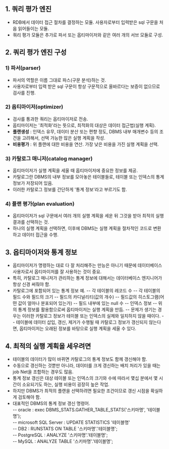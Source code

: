 ## 1. 쿼리 평가 엔진

- RDB에서 데이터 접근 절차를 결정하는 모듈. 사용자로부터 입력받은 sql 구문을 처음 읽어들이는 모듈.
- 쿼리 평가 모듈은 추가로 파서 또는 옵티마이저와 같은 여러 개의 서브 모듈로 구성.

## 2. 쿼리 평가 엔진 구성

### 1) 파서(parser)

- 파서의 역할은 이름 그대로 파스(구문 분석)하는 것.
- 사용자로부터 입력 받은 sql 구문이 항상 구문적으로 올바르다는 보증이 없으므로 검사를 진행.

### 2) 옵티마이저(optimizer)

- 검사를 통과한 쿼리는 옵티마이저로 전송.
- 옵티마이저는 '최적화'라는 뜻으로, 최적화의 대상은 데이터 접근법(실행 계획).
- **플랜생성** : 인덱스 유무, 데이터 분산 또는 편향 정도, DBMS 내부 매개변수 등의 조건을 고려해서, 선택 가능한 많은 실행 계획을 작성.
- **비용평가** : 위 플랜에 대한 비용을 연산. 가장 낮은 비용을 가진 실행 계획을 선택.

### 3) 카탈로그 매니저(catalog manager)

- 옵티마이저가 실행 계획을 세울 때 옵티마이저에 중요한 정보를 제공.
- 카탈로그란 DBMS의 내부 정보를 모아놓은 테이블들로, 테이블 또는 인덱스의 통계 정보가 저장되어 있음.
- 이러한 카탈로그 정보를 간단하게 '통계 정보'라고 부르기도 함.

### 4) 플랜 평가(plan evaluation)

- 옵티마이저가 sql 구문에서 여러 개의 실행 계획을 세운 뒤 그것을 받아 최적의 실행 결과를 선택하는 것.
- 하나의 실행 계획을 선택하면, 이후에 DBMS는 실행 계획을 절차적인 코드로 변환하고 데이터 접근을 수행.

## 3. 옵티마이저와 통계 정보

- 옵티마이저가 명령하는 대로 다 잘 처리해주는 만능은 아니기 때문에 데이터베이스 사용자로서 옵티마이저를 잘 사용하는 것이 중요.
- 특히, 카탈로그 매니저가 관리하는 통계 정보에 대해서는 데이터베이스 엔지니어가 항상 신경 써줘야 함.
- 카탈로그에 포함되어 있는 통계 정보 예.
-- 각 테이블의 레코드 수
-- 각 테이블의 필드 수와 필드의 크기
-- 필드의 카디널리티(값의 개수)
-- 필드값의 히스토그램(어떤 값이 얼마나 분포되어 있는가)
-- 필드 내부에 있는 null 수
-- 인덱스 정보
-- 위의 통계 정보를 활용함으로써 옵티마이저는 실행 계획을 만듬.
-- 문제가 생기는 경우는 이러한 카탈로그 정보가 테이블 또는 인덱스의 실제와 일치하지 않을 때이다.
-- 테이블에 데이터 삽입, 갱신, 제거가 수행될 때 카탈로그 정보가 갱신되지 않는다면, 옵티마이저는 오래된 정보를 바탕으로 실행 계획을 세울 수 있다.

## 4. 최적의 실행 계획을 세우려면

- 테이블의 데이터가 많이 바뀌면 카탈로그의 통계 정보도 함께 갱신해야 함.
- 수동으로 갱신하는 것뿐만 아니라, 데이터를 크게 갱신하는 배치 처리가 있을 때는 job Net을 조합하는 경우도 많음.
- 통계 정보 갱신은 대상 테이블 또는 인덱스의 크기와 수에 따라서 몇십 분에서 몇 시간이 소요되기도 하는, 실행 비용이 굉장히 높은 작업.
- 하지만 DBMS가 최적의 플랜을 선택하려면 필요한 조건이므로 갱신 시점을 확실하게 검토해야 함.
- 대표적인 DBMS의 통계 정보 갱신 명령어.<br>
-- oracle : exec DBMS_STATS.GATHER_TABLE_STATS('스키마명', '테이블명');<br>
-- microsoft SQL Server : UPDATE STATISTICS '테이블명'<br>
-- DB2 : RUNSTATS ON TABLE '스키마명'.'테이블명';<br>
-- PostgreSQL : ANALYZE '스키마명'.'테이블명';<br>
-- MySQL : ANALYZE TABLE '스키마명'.'테이블명';<br>
